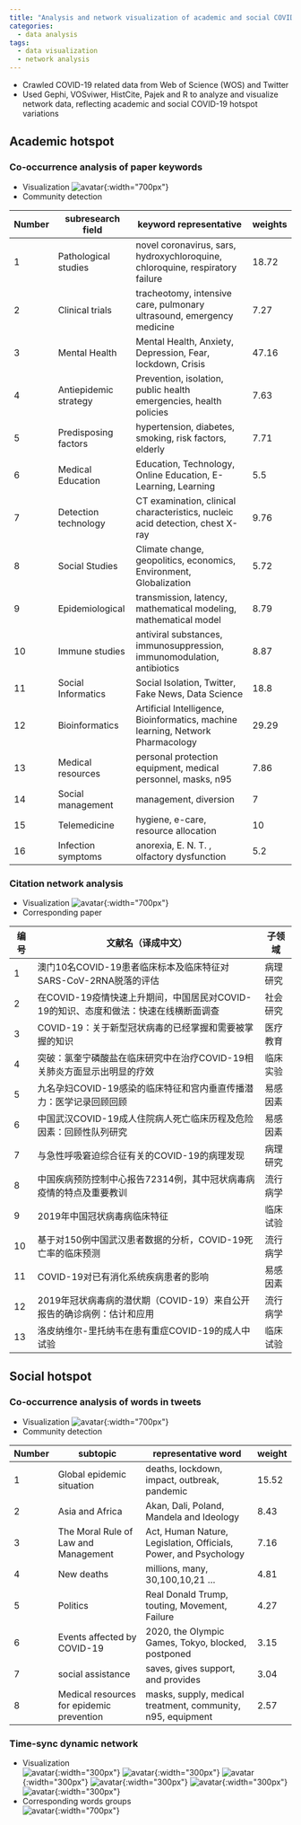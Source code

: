 ```yaml
---
title: "Analysis and network visualization of academic and social COVID-19 hotspot variations"
categories:
  - data analysis
tags:
  - data visualization
  - network analysis
---
```

+ Crawled COVID-19 related data from Web of Science (WOS) and Twitter
+ Used Gephi, VOSviwer, HistCite, Pajek and R to analyze and visualize network data, reflecting academic and social COVID-19 hotspot variations

## Academic hotspot
### Co-occurrence analysis of paper keywords
+ Visualization
![avatar](/assets/images/covid19_hotspot_variation/1.png){:width="700px"}  
+ Community detection  

| Number | subresearch field | keyword representative | weights |
| --- | --- | --- | --- |
| 1 | Pathological studies | novel coronavirus, sars, hydroxychloroquine, chloroquine, respiratory failure | 18.72 |
| 2 | Clinical trials | tracheotomy, intensive care, pulmonary ultrasound, emergency medicine | 7.27 |
| 3 | Mental Health | Mental Health, Anxiety, Depression, Fear, lockdown, Crisis | 47.16 |
| 4 | Antiepidemic strategy | Prevention, isolation, public health emergencies, health policies | 7.63 |
| 5 | Predisposing factors | hypertension, diabetes, smoking, risk factors, elderly | 7.71 |
| 6 | Medical Education | Education, Technology, Online Education, E-Learning, Learning | 5.5 |
| 7 | Detection technology | CT examination, clinical characteristics, nucleic acid detection, chest X-ray | 9.76 |
| 8 | Social Studies | Climate change, geopolitics, economics, Environment, Globalization | 5.72 |
| 9 | Epidemiological | transmission, latency, mathematical modeling, mathematical model | 8.79 |
| 10 | Immune studies | antiviral substances, immunosuppression, immunomodulation, antibiotics | 8.87 |
| 11 | Social Informatics | Social Isolation, Twitter, Fake News, Data Science | 18.8 |
| 12 | Bioinformatics | Artificial Intelligence, Bioinformatics, machine learning, Network Pharmacology | 29.29 |
| 13 | Medical resources | personal protection equipment, medical personnel, masks, n95 | 7.86 |
| 14 | Social management | management, diversion | 7 |
| 15 | Telemedicine | hygiene, e-care, resource allocation | 10 |
| 16 | Infection symptoms | anorexia,  E. N. T. , olfactory dysfunction | 5.2 |
### Citation network analysis
+ Visualization
![avatar](/assets/images/covid19_hotspot_variation/2.png){:width="700px"}  
+ Corresponding paper

| 编号 | 文献名（译成中文） | 子领域 |
| --- | --- | --- |
| 1 | 澳门10名COVID-19患者临床标本及临床特征对SARS-CoV-2RNA脱落的评估 | 病理研究 |
| 2	| 在COVID-19疫情快速上升期间，中国居民对COVID-19的知识、态度和做法：快速在线横断面调查 | 社会研究 |
| 3	| COVID-19：关于新型冠状病毒的已经掌握和需要被掌握的知识 | 医疗教育 |
| 4	| 突破：氯奎宁磷酸盐在临床研究中在治疗COVID-19相关肺炎方面显示出明显的疗效 | 临床实验 |
| 5	| 九名孕妇COVID-19感染的临床特征和宫内垂直传播潜力：医学记录回顾回顾 | 易感因素 |
| 6	| 中国武汉COVID-19成人住院病人死亡临床历程及危险因素：回顾性队列研究 | 易感因素 |
| 7	| 与急性呼吸窘迫综合征有关的COVID-19的病理发现 | 病理研究 |
| 8	| 中国疾病预防控制中心报告72314例，其中冠状病毒病疫情的特点及重要教训 | 流行病学 |
| 9	| 2019年中国冠状病毒病临床特征 | 临床试验 |
| 10 | 基于对150例中国武汉患者数据的分析，COVID-19死亡率的临床预测 | 流行病学 |
| 11 | COVID-19对已有消化系统疾病患者的影响 | 易感因素 |
| 12 | 2019年冠状病毒病的潜伏期（COVID-19）来自公开报告的确诊病例：估计和应用 | 流行病学 |
| 13 | 洛皮纳维尔-里托纳韦在患有重症COVID-19的成人中试验 | 临床试验 |

## Social hotspot
### Co-occurrence analysis of words in tweets
+ Visualization
![avatar](/assets/images/covid19_hotspot_variation/3.png){:width="700px"}  
+ Community detection  

| Number | subtopic | representative word | weight | 
| --- | --- | --- | --- |  
| 1 | Global epidemic situation | deaths, lockdown, impact, outbreak, pandemic  | 15.52 |
| 2 | Asia and Africa | Akan, Dali, Poland, Mandela and Ideology | 8.43 |
| 3 | The Moral Rule of Law and Management | Act, Human Nature, Legislation, Officials, Power, and Psychology | 7.16 |
| 4 | New deaths | millions, many, 30,100,10,21 … | 4.81 |
| 5 | Politics | Real Donald Trump, touting, Movement, Failure | 4.27 |
| 6 | Events affected by COVID-19 | 2020, the Olympic Games, Tokyo, blocked, postponed | 3.15 |
| 7 | social assistance | saves, gives support, and provides | 3.04 |
| 8 | Medical resources for epidemic prevention | masks, supply, medical treatment, community, n95, equipment | 2.57 |
### Time-sync dynamic network
+ Visualization  
![avatar](/assets/images/covid19_hotspot_variation/4.png "3.22"){:width="300px"}
![avatar](/assets/images/covid19_hotspot_variation/5.png "3.23-3.25"){:width="300px"}
![avatar](/assets/images/covid19_hotspot_variation/6.png "3.26-3.28"){:width="300px"}
![avatar](/assets/images/covid19_hotspot_variation/7.png "3.29-3.31"){:width="300px"}
![avatar](/assets/images/covid19_hotspot_variation/8.png "4.1-4.3"){:width="300px"}
![avatar](/assets/images/covid19_hotspot_variation/9.png "4.4-4.6"){:width="300px"}  
+ Corresponding words groups  
![avatar](/assets/images/covid19_hotspot_variation/10.png){:width="700px"}  
